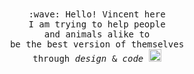 <p align="center" >
<!--   <img src="https://user-images.githubusercontent.com/5679180/79618120-0daffb80-80be-11ea-819e-d2b0fa904d07.gif" width="50px"> -->
  <br><br>
  <samp>
    :wave: Hello! Vincent here 
    <br> I am trying to help people
    <br> and animals alike to 
    <br>be the best version of themselves 
    <br>through  <em>design</em> & <em> code </em> <img src="https://media.giphy.com/media/hWM5xcVje9cQscDLbP/source.gif" width="20px"><br><br>
  </samp>
  </p>
